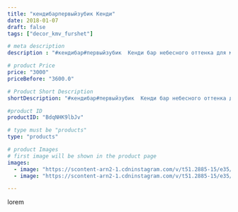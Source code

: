 ```yaml
---
title: "кендибарпервыйзубик Кенди"
date: 2018-01-07
draft: false
tags: ["decor_kmv_furshet"]

# meta description
description : "#кендибар#первыйзубик  Кенди бар небесного оттенка для милого мальчика. Пусть от растёт здоровым,счастливым всем на радость."

# product Price
price: "3000"
priceBefore: "3600.0"

# Product Short Description
shortDescription: "#кендибар#первыйзубик  Кенди бар небесного оттенка для милого мальчика. Пусть от растёт здоровым,счастливым всем на радость."

#product ID
productID: "BdqNHK9lbJv"

# type must be "products"
type: "products"

# product Images
# first image will be shown in the product page
images:
  - image: "https://scontent-arn2-1.cdninstagram.com/v/t51.2885-15/e35/26224219_652716171565657_919148324471177216_n.jpg?se=7&tp=1&_nc_ht=scontent-arn2-1.cdninstagram.com&_nc_cat=101&_nc_ohc=edPl2eo7if0AX_-bADO&oh=b49441de521a454f00433b9519058a88&oe=60762595&ig_cache_key=MTY4NzIxODY2OTA4Mjc5MTAwNA%3D%3D.2"
  - image: "https://scontent-arn2-1.cdninstagram.com/v/t51.2885-15/e35/26154183_1406068409518725_9079821624093442048_n.jpg?tp=1&_nc_ht=scontent-arn2-1.cdninstagram.com&_nc_cat=109&_nc_ohc=zk0tZZbEEJwAX85YXm0&oh=9b8ca743ee1f2d3404135cd734878647&oe=607549FF&ig_cache_key=MTY4NzIxODYwMjQxMDExMzA2Nw%3D%3D.2"

---
```

lorem
